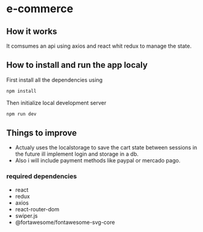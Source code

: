 # e-commerce

## How it works 
It comsumes an api using axios and react whit redux to manage the state.

## How to install and run the app localy
 First install all the dependencies using
 ```bash
npm install
```
  Then initialize local development server
```bash
npm run dev
```
## Things to improve
- Actualy uses the localstorage to save the cart state between sessions
in the future ill implement login and storage in a db.
- Also i will include payment methods like paypal or mercado pago.

### required dependencies
- react
- redux
- axios
- react-router-dom
- swiper.js
- @fortawesome/fontawesome-svg-core
